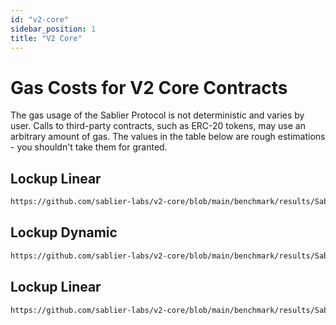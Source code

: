 ```yaml
---
id: "v2-core"
sidebar_position: 1
title: "V2 Core"
---
```


# Gas Costs for V2 Core Contracts

The gas usage of the Sablier Protocol is not deterministic and varies by user. Calls to third-party contracts, such as
ERC-20 tokens, may use an arbitrary amount of gas. The values in the table below are rough estimations - you shouldn't
take them for granted.

## Lockup Linear

```md reference title=""
https://github.com/sablier-labs/v2-core/blob/main/benchmark/results/SablierV2LockupLinear.md
```

## Lockup Dynamic

```md reference title=""
https://github.com/sablier-labs/v2-core/blob/main/benchmark/results/SablierV2LockupDynamic.md
```

## Lockup Linear

```md reference title=""
https://github.com/sablier-labs/v2-core/blob/main/benchmark/results/SablierV2LockupTranched.md
```
